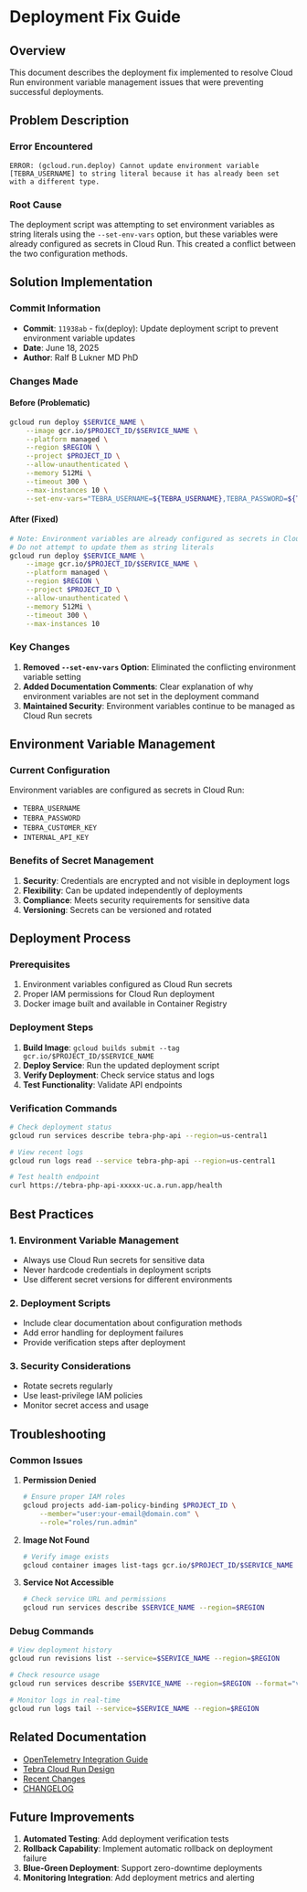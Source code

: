 # Deployment Fix Guide

## Overview

This document describes the deployment fix implemented to resolve Cloud Run environment variable management issues that were preventing successful deployments.

## Problem Description

### Error Encountered

```
ERROR: (gcloud.run.deploy) Cannot update environment variable [TEBRA_USERNAME] to string literal because it has already been set with a different type.
```

### Root Cause

The deployment script was attempting to set environment variables as string literals using the `--set-env-vars` option, but these variables were already configured as secrets in Cloud Run. This created a conflict between the two configuration methods.

## Solution Implementation

### Commit Information

- **Commit**: `11938ab` - fix(deploy): Update deployment script to prevent environment variable updates
- **Date**: June 18, 2025
- **Author**: Ralf B Lukner MD PhD

### Changes Made

#### Before (Problematic)

```bash
gcloud run deploy $SERVICE_NAME \
    --image gcr.io/$PROJECT_ID/$SERVICE_NAME \
    --platform managed \
    --region $REGION \
    --project $PROJECT_ID \
    --allow-unauthenticated \
    --memory 512Mi \
    --timeout 300 \
    --max-instances 10 \
    --set-env-vars="TEBRA_USERNAME=${TEBRA_USERNAME},TEBRA_PASSWORD=${TEBRA_PASSWORD},TEBRA_CUSTOMER_KEY=${TEBRA_CUSTOMER_KEY},INTERNAL_API_KEY=${INTERNAL_API_KEY}"
```

#### After (Fixed)

```bash
# Note: Environment variables are already configured as secrets in Cloud Run
# Do not attempt to update them as string literals
gcloud run deploy $SERVICE_NAME \
    --image gcr.io/$PROJECT_ID/$SERVICE_NAME \
    --platform managed \
    --region $REGION \
    --project $PROJECT_ID \
    --allow-unauthenticated \
    --memory 512Mi \
    --timeout 300 \
    --max-instances 10
```

### Key Changes

1. **Removed `--set-env-vars` Option**: Eliminated the conflicting environment variable setting
2. **Added Documentation Comments**: Clear explanation of why environment variables are not set in the deployment command
3. **Maintained Security**: Environment variables continue to be managed as Cloud Run secrets

## Environment Variable Management

### Current Configuration

Environment variables are configured as secrets in Cloud Run:

- `TEBRA_USERNAME`
- `TEBRA_PASSWORD`
- `TEBRA_CUSTOMER_KEY`
- `INTERNAL_API_KEY`

### Benefits of Secret Management

1. **Security**: Credentials are encrypted and not visible in deployment logs
2. **Flexibility**: Can be updated independently of deployments
3. **Compliance**: Meets security requirements for sensitive data
4. **Versioning**: Secrets can be versioned and rotated

## Deployment Process

### Prerequisites

1. Environment variables configured as Cloud Run secrets
2. Proper IAM permissions for Cloud Run deployment
3. Docker image built and available in Container Registry

### Deployment Steps

1. **Build Image**: `gcloud builds submit --tag gcr.io/$PROJECT_ID/$SERVICE_NAME`
2. **Deploy Service**: Run the updated deployment script
3. **Verify Deployment**: Check service status and logs
4. **Test Functionality**: Validate API endpoints

### Verification Commands

```bash
# Check deployment status
gcloud run services describe tebra-php-api --region=us-central1

# View recent logs
gcloud run logs read --service tebra-php-api --region=us-central1

# Test health endpoint
curl https://tebra-php-api-xxxxx-uc.a.run.app/health
```

## Best Practices

### 1. Environment Variable Management

- Always use Cloud Run secrets for sensitive data
- Never hardcode credentials in deployment scripts
- Use different secret versions for different environments

### 2. Deployment Scripts

- Include clear documentation about configuration methods
- Add error handling for deployment failures
- Provide verification steps after deployment

### 3. Security Considerations

- Rotate secrets regularly
- Use least-privilege IAM policies
- Monitor secret access and usage

## Troubleshooting

### Common Issues

1. **Permission Denied**
   ```bash
   # Ensure proper IAM roles
   gcloud projects add-iam-policy-binding $PROJECT_ID \
       --member="user:your-email@domain.com" \
       --role="roles/run.admin"
   ```

2. **Image Not Found**
   ```bash
   # Verify image exists
   gcloud container images list-tags gcr.io/$PROJECT_ID/$SERVICE_NAME
   ```

3. **Service Not Accessible**
   ```bash
   # Check service URL and permissions
   gcloud run services describe $SERVICE_NAME --region=$REGION
   ```

### Debug Commands

```bash
# View deployment history
gcloud run revisions list --service=$SERVICE_NAME --region=$REGION

# Check resource usage
gcloud run services describe $SERVICE_NAME --region=$REGION --format="value(spec.template.spec.containers[0].resources)"

# Monitor logs in real-time
gcloud run logs tail --service=$SERVICE_NAME --region=$REGION
```

## Related Documentation

- [OpenTelemetry Integration Guide](opentelemetry-integration.md)
- [Tebra Cloud Run Design](tebra-cloudrun-design.md)
- [Recent Changes](recent-changes.md)
- [CHANGELOG](CHANGELOG.md)

## Future Improvements

1. **Automated Testing**: Add deployment verification tests
2. **Rollback Capability**: Implement automatic rollback on deployment failure
3. **Blue-Green Deployment**: Support zero-downtime deployments
4. **Monitoring Integration**: Add deployment metrics and alerting
